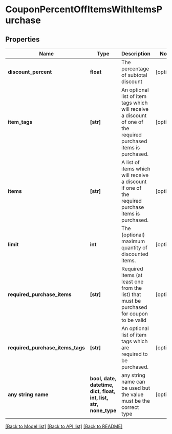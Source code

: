# CouponPercentOffItemsWithItemsPurchase


## Properties
Name | Type | Description | Notes
------------ | ------------- | ------------- | -------------
**discount_percent** | **float** | The percentage of subtotal discount | [optional] 
**item_tags** | **[str]** | An optional list of item tags which will receive a discount of one of the required purchased items is purchased. | [optional] 
**items** | **[str]** | A list of items which will receive a discount if one of the required purchase items is purchased. | [optional] 
**limit** | **int** | The (optional) maximum quantity of discounted items. | [optional] 
**required_purchase_items** | **[str]** | Required items (at least one from the list) that must be purchased for coupon to be valid | [optional] 
**required_purchase_items_tags** | **[str]** | An optional list of item tags which are required to be purchased. | [optional] 
**any string name** | **bool, date, datetime, dict, float, int, list, str, none_type** | any string name can be used but the value must be the correct type | [optional]

[[Back to Model list]](../README.md#documentation-for-models) [[Back to API list]](../README.md#documentation-for-api-endpoints) [[Back to README]](../README.md)



